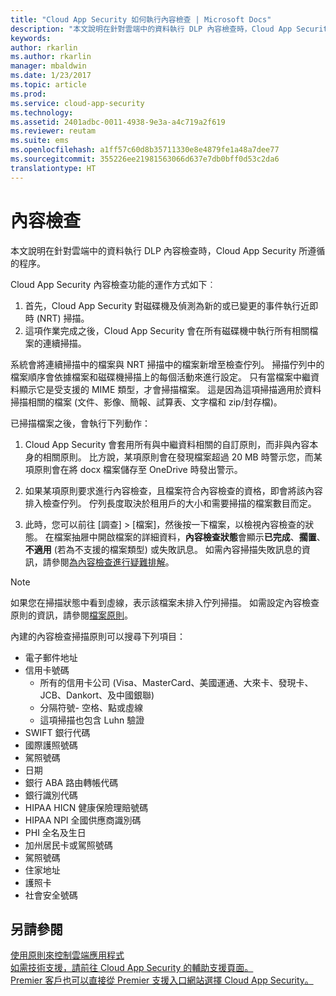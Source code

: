 ```yaml
---
title: "Cloud App Security 如何執行內容檢查 | Microsoft Docs"
description: "本文說明在針對雲端中的資料執行 DLP 內容檢查時，Cloud App Security 所遵循的程序。"
keywords: 
author: rkarlin
ms.author: rkarlin
manager: mbaldwin
ms.date: 1/23/2017
ms.topic: article
ms.prod: 
ms.service: cloud-app-security
ms.technology: 
ms.assetid: 2401adbc-0011-4938-9e3a-a4c719a2f619
ms.reviewer: reutam
ms.suite: ems
ms.openlocfilehash: a1ff57c60d8b35711330e8e4879fe1a48a7dee77
ms.sourcegitcommit: 355226ee21981563066d637e7db0bff0d53c2da6
translationtype: HT
---
```

# <a name="content-inspection"></a>內容檢查
本文說明在針對雲端中的資料執行 DLP 內容檢查時，Cloud App Security 所遵循的程序。 


Cloud App Security 內容檢查功能的運作方式如下︰
1. 首先，Cloud App Security 對磁碟機及偵測為新的或已變更的事件執行近即時 (NRT) 掃描。
2. 這項作業完成之後，Cloud App Security 會在所有磁碟機中執行所有相關檔案的連續掃描。  

系統會將連續掃描中的檔案與 NRT 掃描中的檔案新增至檢查佇列。 掃描佇列中的檔案順序會依據檔案和磁碟機掃描上的每個活動來進行設定。 只有當檔案中繼資料顯示它是受支援的 MIME 類型，才會掃描檔案。 這是因為這項掃描適用於資料掃描相關的檔案 (文件、影像、簡報、試算表、文字檔和 zip/封存檔)。  

已掃描檔案之後，會執行下列動作：

1. Cloud App Security 會套用所有與中繼資料相關的自訂原則，而非與內容本身的相關原則。 比方說，某項原則會在發現檔案超過 20 MB 時警示您，而某項原則會在將 docx 檔案儲存至 OneDrive 時發出警示。 

2. 如果某項原則要求進行內容檢查，且檔案符合內容檢查的資格，即會將該內容排入檢查佇列。 佇列長度取決於租用戶的大小和需要掃描的檔案數目而定。 

3. 此時，您可以前往 [調查] > [檔案]，然後按一下檔案，以檢視內容檢查的狀態。 在檔案抽屜中開啟檔案的詳細資料，**內容檢查狀態**會顯示**已完成**、**擱置**、**不適用** \(若為不支援的檔案類型) 或失敗訊息。 如需內容掃描失敗訊息的資訊，請參閱[為內容檢查進行疑難排解](troubleshooting-content-inspection.md)。

> [!NOTE]
> 如果您在掃描狀態中看到虛線，表示該檔案未排入佇列掃描。 如需設定內容檢查原則的資訊，請參閱[檔案原則](data-protection-policies.md)。

內建的內容檢查掃描原則可以搜尋下列項目：

- 電子郵件地址 
- 信用卡號碼 
  - 所有的信用卡公司 (Visa、MasterCard、美國運通、大來卡、發現卡、JCB、Dankort、及中國銀聯) 
  - 分隔符號- 空格、點或虛線
  - 這項掃描也包含 Luhn 驗證
- SWIFT 銀行代碼
- 國際護照號碼
- 駕照號碼
- 日期
- 銀行 ABA 路由轉帳代碼
- 銀行識別代碼
- HIPAA HICN 健康保險理賠號碼
- HIPAA NPI 全國供應商識別碼
- PHI 全名及生日
- 加州居民卡或駕照號碼
- 駕照號碼
- 住家地址
- 護照卡
- 社會安全號碼



## <a name="see-also"></a>另請參閱  
[使用原則來控制雲端應用程式](control-cloud-apps-with-policies.md)   
[如需技術支援，請前往 Cloud App Security 的輔助支援頁面。](http://support.microsoft.com/oas/default.aspx?prid=16031)   
[Premier 客戶也可以直接從 Premier 支援入口網站選擇 Cloud App Security。](https://premier.microsoft.com/)  
  